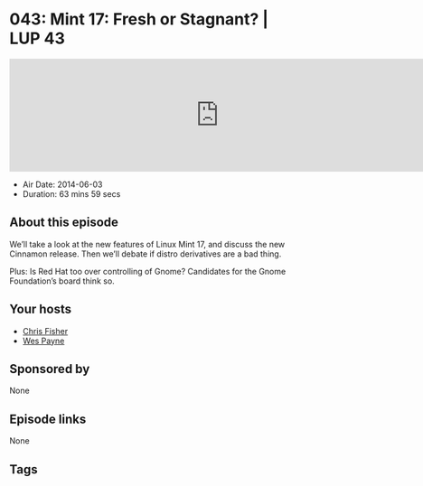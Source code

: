 # 043: Mint 17: Fresh or Stagnant? | LUP 43

<iframe src="https://player.fireside.fm/v2/RUkczH-V+6tKeCtXR?theme=dark" width="740" height="200" frameborder="0" scrolling="no"></iframe>

* Air Date: 2014-06-03
* Duration: 63 mins 59 secs

## About this episode

We’ll take a look at the new features of Linux Mint 17, and discuss the new Cinnamon release. Then we’ll debate if distro derivatives are a bad thing.

Plus: Is Red Hat too over controlling of Gnome? Candidates for the Gnome Foundation’s board think so.


## Your hosts
* [Chris Fisher](https://linuxunplugged.com/hosts/chrislas)
* [Wes Payne](https://linuxunplugged.com/hosts/wes)

## Sponsored by

None



## Episode links

None



## Tags

